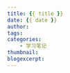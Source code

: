 ```yaml
---
title: {{ title }}
date: {{ date }}
author:
tags:
categories:
    - 学习笔记
thumbnail:
blogexcerpt:
---
```

